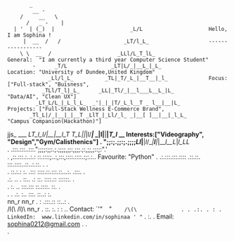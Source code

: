            _                                                      
            __ -                                                   
        /     __   \                                               
          /   _ -    |                                             
      | '  | (_)  |                        _L/L                     Hello, I am Sophina !
         |  __  /   /                    _LT/l_L_                   -----------------
        \ \  __  /                     _LLl/L_T_lL_                 General:  "I am currently a third year Computer Science Student"
            -      _T/L              _LT|L/_|__L_|_L_               Location: "University of Dundee,United Kingdom"
                 _Ll/l_L_          _TL|_T/_L_|__T__|_l_             Focus:   ["Full-stack", "Buisness",
               _TLl/T_l|_L_      _LL|_Tl/_|__l___L__L_|L_                         "Data/AI", "Clean UX"]
             _LT_L/L_|_L_l_L_  _'|_|_|T/_L_l__T _ l__|__|L_        Projects: ["Full-Stack Wellness E-Commerce Brand",
           _Tl_L|/_|__|_|__T _LlT_|_Ll/_l_ _|__[ ]__|__|_l_L_                     "Campus Companion(Hackathon)"]
jjs_ ___ _LT_l_l/|__|__l_T _T_L|_|_|l/___|_ _|__l__|__|__|_T_l_  __  Interests:["Videography", "Design","Gym/Calisthenics"]
        . ";;:;.;;:;.;;;;_Ll_|__|_l_/__|___l__|__|___l__L_|_l_LL_          
          .  .:::.:::..:::.";;;;:;;:.;.;;;;,;;:,;;;.;:,;;,;::;:".'                
              . ,::.:::.:..:.: ::.::::;..:,:::,::::.::::.:;:.:..                    Favourite: "Python"
                 . .:.:::.:::.:::: .::.::. :::.::::..::..:.::. . .                  
                   . ::.:.: :. .:::  ::::.::.:::.::...:. .:::. .   
                       .:. ..   . ::.. .: ::. ::::.:: ::::::.   .                    
                       .  :.         .. :::.::: ::.::::. ::. .                       
                         . .           .:. :.. :::. ::..: :.       
             nn_r   nn_r   .              :  .:::.:: ::..:  .      
            /l(\   /l)\      nn_r          . ::. :. : : ..         Contact:
            `'"``  ``"``    /\(\              . . .:. . : .        LinkedIn:  www.linkedin.com/in/sophinaa
                            ' "``                  . :. .          Email:     sophina0212@gmail.com
                                                    .   .          
                                                       .


